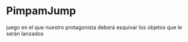 # PimpamJump
juego en el que nuestro protagonista deberá esquivar los objetos que le serán lanzados
